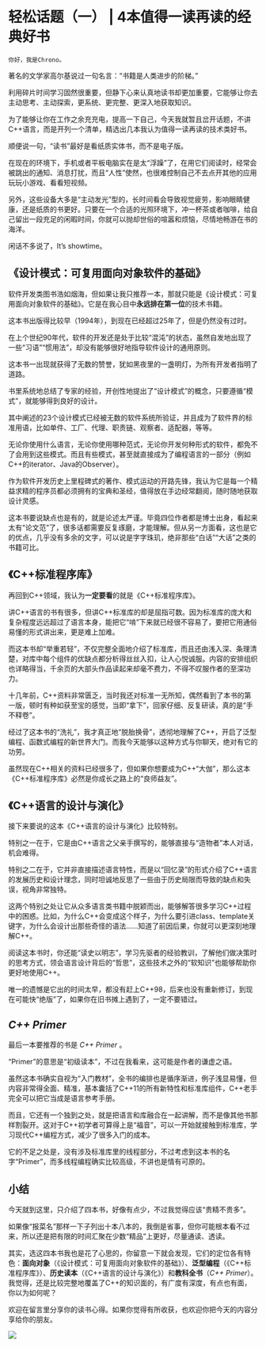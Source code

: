 # 轻松话题（一） | 4本值得一读再读的经典好书

    你好，我是Chrono。

著名的文学家高尔基说过一句名言：“书籍是人类进步的阶梯。”

利用碎片时间学习固然很重要，但静下心来认真地读书却更加重要，它能够让你去主动思考、主动探索，更系统、更完整、更深入地获取知识。

为了能够让你在工作之余充充电，提高一下自己，今天我就暂且岔开话题，不讲C++语言，而是开列一个清单，精选出几本我认为值得一读再读的技术类好书。

顺便说一句，“读书”最好是看纸质实体书，而不是电子版。

在现在的环境下，手机或者平板电脑实在是太“浮躁”了，在用它们阅读时，经常会被跳出的通知、消息打扰，而且“人性”使然，也很难控制自己不去点开其他的应用玩玩小游戏、看看短视频。

另外，这些设备大多是“主动发光”型的，长时间看会导致视觉疲劳，影响眼睛健康，还是纸质的书更好。只要在一个合适的光照环境下，冲一杯茶或者咖啡，给自己留出一段充足的闲暇时间，你就可以抛却世俗的喧嚣和烦恼，尽情地畅游在书的海洋。

闲话不多说了，It’s showtime。

## 《设计模式：可复用面向对象软件的基础》

软件开发类图书浩如烟海，但如果让我只推荐一本，那就只能是《设计模式：可复用面向对象软件的基础》。它是在我心目中**永远排在第一位**的技术书籍。

这本书出版得比较早（1994年），到现在已经超过25年了，但是仍然没有过时。

在上个世纪90年代，软件的开发还是处于比较“混沌”的状态，虽然自发地出现了一些“习语”“惯用法”，却没有能够很好地指导软件设计的通用原则。

这本书一出现就获得了无数的赞誉，犹如黑夜里的一盏明灯，为所有开发者指明了道路。

书里系统地总结了专家的经验，开创性地提出了“设计模式”的概念，只要遵循“模式”，就能够得到良好的设计。

其中阐述的23个设计模式已经被无数的软件系统所验证，并且成为了软件界的标准用语，比如单件、工厂、代理、职责链、观察者、适配器，等等。

无论你使用什么语言，无论你使用哪种范式，无论你开发何种形式的软件，都免不了会用到这些模式。而且有些模式，甚至就直接成为了编程语言的一部分（例如C++的iterator、Java的Observer）。

作为软件开发历史上里程碑式的著作、模式运动的开路先锋，我认为它是每一个精益求精的程序员都必须拥有的宝典和圣经，值得放在手边经常翻阅，随时随地获取设计灵感。

这本书要说缺点也是有的，就是论述太严谨。毕竟四位作者都是博士出身，看起来太有“论文范”了，很多话都需要反复琢磨，才能理解。但从另一方面看，这也是它的优点，几乎没有多余的文字，可以说是字字珠玑，绝非那些“白话”“大话”之类的书籍可比。

## 《C++标准程序库》

再回到C++领域，我认为**一定要看**的就是《C++标准程序库》。

讲C++语言的书有很多，但讲C++标准库的却是屈指可数。因为标准库的庞大和复杂程度远远超过了语言本身，能把它“啃”下来就已经很不容易了，要把它用通俗易懂的形式讲出来，更是难上加难。

而这本书却“举重若轻”，不仅完整全面地介绍了标准库，而且还由浅入深、条理清楚，对库中每个组件的优缺点都分析得丝丝入扣，让人心悦诚服。内容的安排组织也详略得当，千余页的大部头作品读起来却毫不费力，不得不叹服作者的至深功力。

十几年前，C++资料非常匮乏，当时我还对标准一无所知，偶然看到了本书的第一版，顿时有种如获至宝的感觉，当即“拿下”，回家仔细、反复研读，真的是“手不释卷”。

经过了这本书的“洗礼”，我才真正地“脱胎换骨”，透彻地理解了C++，开启了泛型编程、函数式编程的新世界大门。而我今天能够以这种方式与你聊天，绝对有它的功劳。

虽然现在C++相关的资料已经很多了，但如果你想要成为C++“大伽”，那么这本《C++标准程序库》必然是你成长之路上的“良师益友”。

## 《C++语言的设计与演化》

接下来要说的这本《C++语言的设计与演化》比较特别。

特别之一在于，它是由C++语言之父亲手撰写的，能够直接与“造物者”本人对话，机会难得。

特别之二在于，它并非直接描述语言特性，而是以“回忆录”的形式介绍了C++语言的发展历史和设计理念，同时坦诚地反思了一些由于历史局限而导致的缺点和失误，视角非常独特。

这两个特别之处让它从众多语言类书籍中脱颖而出，能够解答很多学习C++过程中的困惑。比如，为什么C++会变成这个样子，为什么要引进class、template关键字，为什么会设计出那些奇怪的语法……知道了前因后果，你就可以更深刻地理解C++。

阅读这本书时，你还能“读史以明志”，学习先驱者的经验教训，了解他们做决策时的思考方式，领会语言设计背后的“哲思”，这些技术之外的“软知识”也能够帮助你更好地使用C++。

唯一的遗憾是它出的时间太早，都没有赶上C++98，后来也没有重新修订，到现在可能快“绝版”了，如果你在旧书摊上遇到了，一定不要错过。

## _C++ Primer_

最后一本要推荐的书是 _C++ Primer_ 。

“Primer”的意思是“初级读本”，不过在我看来，这可能是作者的谦虚之语。

虽然这本书确实自视为“入门教材”，全书的编排也是循序渐进，例子浅显易懂，但内容非常得全面、精准，基本囊括了C++11的所有新特性和标准库组件，C++老手完全可以把它当成是语言参考手册。

而且，它还有一个独到之处，就是把语言和库融合在一起讲解，而不是像其他书那样割裂开。这对于C++初学者可算得上是“福音”，可以一开始就接触到标准库，学习现代C++编程方式，减少了很多入门的成本。

它的不足之处是，没有涉及标准库里的线程部分，不过考虑到这本书的名字“Primer”，而多线程编程确实比较高级，不讲也是情有可原的。

## 小结

今天就到这里，只介绍了四本书，好像有点少，不过我觉得应该“贵精不贵多”。

如果像“报菜名”那样一下子列出十本八本的，我倒是省事，但你可能根本看不过来，所以还是把有限的时间汇聚在少数“精品”上更好，尽量通读、透读。

其实，选这四本书我也是花了心思的，你留意一下就会发现，它们的定位各有特色：**面向对象**（《设计模式：可复用面向对象软件的基础》）、**泛型编程**（《C++标准程序库》）、**历史读本**（《C++语言的设计与演化》）和**教科全书**（_C++ Primer_）。我觉得，还是比较完整地覆盖了C++的知识面的，有广度有深度，有点也有面，你以为如何呢？

欢迎在留言里分享你的读书心得。如果你觉得有所收获，也欢迎你把今天的内容分享给你的朋友。

![](https://static001.geekbang.org/resource/image/34/a1/34963ab5fac6e1abb9c62b11de0d80a1.jpg)
    